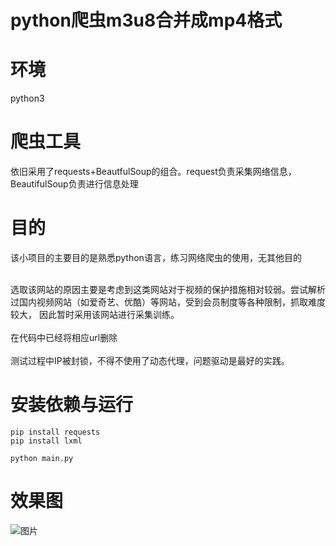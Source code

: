 # python爬虫m3u8合并成mp4格式

# 环境

python3

# 爬虫工具

依旧采用了requests+BeautfulSoup的组合。request负责采集网络信息，BeautifulSoup负责进行信息处理

# 目的 

该小项目的主要目的是熟悉python语言，练习网络爬虫的使用，无其他目的<br/>
<br/>

选取该网站的原因主要是考虑到这类网站对于视频的保护措施相对较弱。尝试解析过国内视频网站（如爱奇艺、优酷）等网站，受到会员制度等各种限制，抓取难度较大， 因此暂时采用该网站进行采集训练。
<br/>
<br/>
在代码中已经将相应url删除
<br/>
<br/>
测试过程中IP被封锁，不得不使用了动态代理，问题驱动是最好的实践。

# 安装依赖与运行

```code
pip install requests
pip install lxml

python main.py

```

# 效果图

![图片]()

